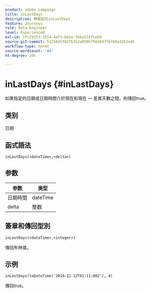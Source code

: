 ```yaml
---
product: adobe campaign
title: inLastDays
description: 瞭解函式inLastDays
feature: Journeys
role: Data Engineer
level: Experienced
exl-id: 1fc29153-3554-4af1-bb2e-7bba53ffce69
source-git-commit: 5225045f02fb1b2a8505756d9d7f6f60a32b3ed6
workflow-type: tm+mt
source-wordcount: '44'
ht-degree: 20%

---
```


# inLastDays {#inLastDays}

如果指定的日期或日期時間介於現在和現在 — 差異天數之間，則傳回true。

## 类别

日期

## 函式語法

`inLastDays(<dateTime>,<delta>)`

## 参数

| 参数 | 类型 |
|-----------|------------------|
| 日期時間 | dateTime |
| delta | 整数 |

## 簽章和傳回型別

`inLastDays(<dateTime>,<integer>)`

傳回布林值。

## 示例

`inLastDays(toDateTime('2019-12-12T01:11:00Z'), 4)`

傳回true。

